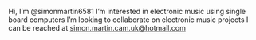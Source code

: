 Hi, I’m @simonmartin6581
I’m interested in electronic music using single board computers
I’m looking to collaborate on electronic music projects
I can be reached at simon.martin.cam.uk@hotmail.com

